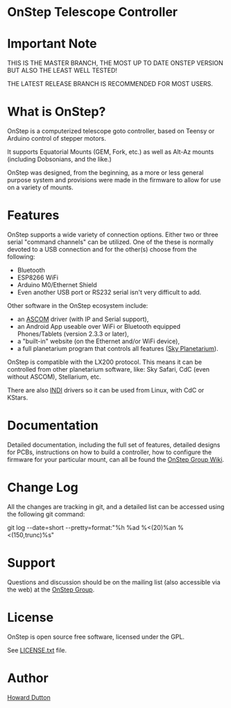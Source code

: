 OnStep Telescope Controller
===========================
# Important Note

THIS IS THE MASTER BRANCH, THE MOST UP TO DATE ONSTEP VERSION BUT ALSO THE LEAST WELL TESTED!

THE LATEST RELEASE BRANCH IS RECOMMENDED FOR MOST USERS.

# What is OnStep?
OnStep is a computerized telescope goto controller, based on Teensy or
Arduino control of stepper motors.

It supports Equatorial Mounts (GEM, Fork, etc.) as well as Alt-Az mounts
(including Dobsonians, and the like.)

OnStep was designed, from the beginning, as a more or less general purpose
system and provisions were made in the firmware to allow for use on a variety
of mounts.

# Features
OnStep supports a wide variety of connection options.  Either two or three serial
"command channels" can be utilized. One of the these is normally devoted to a USB
connection and for the other(s) choose from the following:

* Bluetooth
* ESP8266 WiFi
* Arduino M0/Ethernet Shield
* Even another USB port or RS232 serial isn't very difficult to add.

Other software in the OnStep ecosystem include:

* an [ASCOM](http://ascom-standards.org/) driver (with IP and Serial support),
* an Android App useable over WiFi or Bluetooth equipped Phones/Tablets
  (version 2.3.3 or later),
* a "built-in" website (on the Ethernet and/or WiFi device),
* a full planetarium program that controls all features ([Sky Planetarium](http://stellarjourney.com/index.php?r=site/software_sky)).

OnStep is compatible with the LX200 protocol. This means it can be controlled
from other planetarium software, like: Sky Safari, CdC (even without ASCOM),
Stellarium, etc.

There are also [INDI](http://www.indilib.org/about.html) drivers so it can be used from Linux, with CdC or KStars.

# Documentation
Detailed documentation, including the full set of features, detailed designs for
PCBs, instructions on how to build a controller, how to configure the firmware
for your particular mount, can all be found the [OnStep Group Wiki](https://groups.io/g/onstep/wiki/home).

# Change Log
All the changes are tracking in git, and a detailed list can be accessed using the
following git command:
 
git log --date=short --pretty=format:"%h %ad %<(20)%an %<(150,trunc)%s"

# Support
Questions and discussion should be on the mailing list (also accessible via the
web) at the [OnStep Group](https://groups.io/g/onstep/).

# License
OnStep is open source free software, licensed under the GPL.

See [LICENSE.txt](./LICENSE.txt) file.

# Author
[Howard Dutton](http://www.stellarjourney.com)
